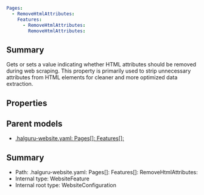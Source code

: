 <!--
title: RemoveHtmlAttributes
version: 1.0.0+62a79eb7c455dc244ea9db083fc0bfdac5d67dd0
generated: true
date: 2025-03-29T15:01:07Z
node: This file is generated by the command-line program: `halguru manual --generate-docs`
-->


```yaml
Pages:
  - RemoveHtmlAttributes:
    Features:
      - RemoveHtmlAttributes:
        RemoveHtmlAttributes:
```

## Summary

Gets or sets a value indicating whether HTML attributes should be removed during web scraping.
This property is primarily used to strip unnecessary attributes from HTML elements for cleaner and more optimized data extraction.

## Properties


## Parent models

* [.halguru-website.yaml: Pages[]: Features[]:]((website)-pages-list-features-list.md)
## Summary

* Path: .halguru-website.yaml: Pages[]: Features[]: RemoveHtmlAttributes:
* Internal type: WebsiteFeature
* Internal root type: WebsiteConfiguration
